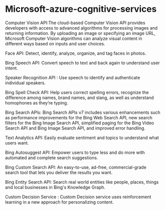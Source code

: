 # Microsoft-azure-cognitive-services

Computer Vision API:The cloud-based Computer Vision API provides developers with access to advanced algorithms for processing images and returning information. By uploading an image or specifying an image URL, Microsoft Computer Vision algorithms can analyze visual content in different ways based on inputs and user choices.

Face API: Detect, identify, analyze, organize, and tag faces in photos.

Bing Speech API: Convert speech to text and back again to understand user intent.

Speaker Recognition API : Use speech to identify and authenticate individual speakers.

Bing Spell Check API: Help users correct spelling errors, recognize the difference among names, brand names, and slang, as well as understand homophones as they’re typing.

Bing Search APIs: Bing Search APIs v7 includes various enhancements such as performance improvements for the Bing Web Search API, new search filters for the Bing Image Search API, simplified paging for the Bing Video Search API and Bing Image Search API, and improved error handling.

Text Analytics API: Easily evaluate sentiment and topics to understand what users want.

Bing Autosuggest API: Empower users to type less and do more with automated and complete search suggestions.

Bing Custom Search API: An easy-to-use, ad-free, commercial-grade search tool that lets you deliver the results you want.

Bing Entity Search API: Search real world entities like people, places, things and local businesses in Bing's Knowledge Graph.

Custom Decision Service : Custom Decision service uses reinforcement learning in a new approach for personalizing content.
